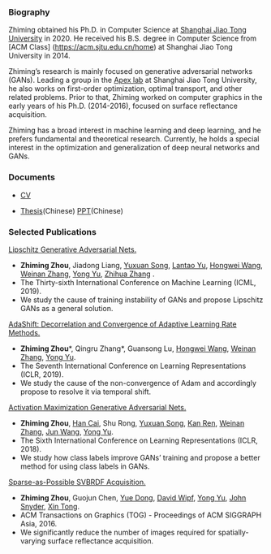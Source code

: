 ### Biography

Zhiming obtained his Ph.D. in Computer Science at [Shanghai Jiao Tong University](http://en.sjtu.edu.cn/) in 2020. He received his B.S. degree in Computer Science from [ACM Class] (https://acm.sjtu.edu.cn/home) at Shanghai Jiao Tong University in 2014.

Zhiming’s research is mainly focused on generative adversarial networks (GANs). Leading a group in the [Apex lab](http://apex.sjtu.edu.cn/members) at Shanghai Jiao Tong University, he also works on first-order optimization, optimal transport, and other related problems. Prior to that, Zhiming worked on computer graphics in the early years of his Ph.D. (2014-2016), focused on surface reflectance acquisition.

Zhiming has a broad interest in machine learning and deep learning, and he prefers fundamental and theoretical research. Currently, he holds a special interest in the optimization and generalization of deep neural networks and GANs.

### Documents

* [CV](https://github.com/ZhimingZhou/zhimingzhou.github.io/raw/master/Zhiming_Zhou_Resume.pdf)

* [Thesis](https://github.com/ZhimingZhou/zhimingzhou.github.io/raw/master/Thesis.pdf)(Chinese) [PPT](https://github.com/ZhimingZhou/zhimingzhou.github.io/raw/master/Defense%20PPT.pptx)(Chinese)


### Selected Publications 

[Lipschitz Generative Adversarial Nets.](https://arxiv.org/abs/1902.05687)
* **Zhiming Zhou**, Jiadong Liang, [Yuxuan Song](https://yuxuansong.github.io/files/yuxuan_20Mar.pdf), [Lantao Yu](http://lantaoyu.com/), [Hongwei Wang](https://cs.stanford.edu/~hongweiw/), [Weinan Zhang](http://wnzhang.net/), [Yong Yu](http://apex.sjtu.edu.cn/members/yyu), [Zhihua Zhang](http://www.math.pku.edu.cn/teachers/zhzhang/)	.
* The Thirty-sixth International Conference on Machine Learning (ICML, 2019).
* We study the cause of training instability of GANs and propose Lipschitz GANs as a general solution.
  
[AdaShift: Decorrelation and Convergence of Adaptive Learning Rate Methods.](https://openreview.net/forum?id=HkgTkhRcKQ)
* **Zhiming Zhou**\*, Qingru Zhang\*, Guansong Lu, [Hongwei Wang](https://cs.stanford.edu/~hongweiw/), [Weinan Zhang](http://wnzhang.net/), [Yong Yu](http://apex.sjtu.edu.cn/members/yyu).
* The Seventh International Conference on Learning Representations (ICLR, 2019).
* We study the cause of the non-convergence of Adam and accordingly propose to resolve it via temporal shift.

[Activation Maximization Generative Adversarial Nets.](https://openreview.net/forum?id=HyyP33gAZ&noteId=HyyP33gAZ)
* **Zhiming Zhou**, [Han Cai](https://han-cai.github.io/), Shu Rong, [Yuxuan Song](https://yuxuansong.github.io/files/yuxuan_20Mar.pdf), 
		[Kan Ren](http://www.saying.ren/), [Weinan Zhang](http://wnzhang.net/), [Jun Wang](http://www0.cs.ucl.ac.uk/staff/Jun.Wang/), [Yong Yu](http://apex.sjtu.edu.cn/members/yyu).
* The Sixth International Conference on Learning Representations (ICLR, 2018).
* We study how class labels improve GANs’ training and propose a better method for using class labels in GANs.
	
[Sparse-as-Possible SVBRDF Acquisition.](http://yuedong.shading.me/project/sparsesvbrdf/sparsesvbrdf.pdf)
* **Zhiming Zhou**, Guojun Chen, [Yue Dong](http://yuedong.shading.me/), [David Wipf](\href{http://www.davidwipf.com/home.html), [Yong Yu](http://apex.sjtu.edu.cn/members/yyu), 
		[John Snyder](https://www.microsoft.com/en-us/research/people/johnsny/), [Xin Tong](http://www.xtong.info/).
* ACM Transactions on Graphics (TOG) - Proceedings of ACM SIGGRAPH Asia, 2016. 
* We significantly reduce the number of images required for spatially-varying surface reflectance acquisition.
